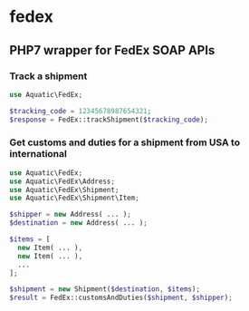 # fedex
## PHP7 wrapper for FedEx SOAP APIs

### Track a shipment
```php
use Aquatic\FedEx;

$tracking_code = 12345678987654321;
$response = FedEx::trackShipment($tracking_code);
```

### Get customs and duties for a shipment from USA to international
```php
use Aquatic\FedEx;
use Aquatic\FedEx\Address;
use Aquatic\FedEx\Shipment;
use Aquatic\FedEx\Shipment\Item;

$shipper = new Address( ... );
$destination = new Address( ... );

$items = [
  new Item( ... ),
  new Item( ... ),
  ...
];

$shipment = new Shipment($destination, $items);
$result = FedEx::customsAndDuties($shipment, $shipper);
```
